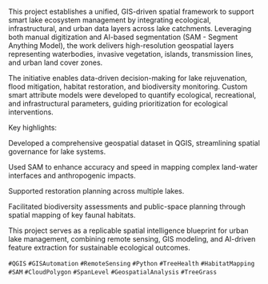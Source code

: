 This project establishes a unified, GIS-driven spatial framework to support smart lake ecosystem management by integrating ecological, infrastructural, 
and urban data layers across lake catchments. 
Leveraging both manual digitization and AI-based segmentation (SAM - Segment Anything Model), the work delivers high-resolution 
geospatial layers representing waterbodies, invasive vegetation, islands, transmission lines, and urban land cover zones.

The initiative enables data-driven decision-making for lake rejuvenation, flood mitigation, habitat restoration, and biodiversity monitoring. 
Custom smart attribute models were developed to quantify ecological, recreational, and infrastructural parameters, guiding prioritization for ecological interventions.

Key highlights:

Developed a comprehensive geospatial dataset in QGIS, streamlining spatial governance for lake systems.

Used SAM to enhance accuracy and speed in mapping complex land-water interfaces and anthropogenic impacts.

Supported restoration planning across multiple lakes.

Facilitated biodiversity assessments and public-space planning through spatial mapping of key faunal habitats.

This project serves as a replicable spatial intelligence blueprint for urban lake management, combining remote sensing, GIS modeling,
and AI-driven feature extraction for sustainable ecological outcomes.


`#QGIS` `#GISAutomation` `#RemoteSensing` `#Python` `#TreeHealth` `#HabitatMapping`  `#SAM` `#CloudPolygon` `#SpanLevel` `#GeospatialAnalysis` `#TreeGrass`
